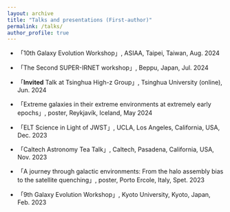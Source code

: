 ```yaml
---
layout: archive
title: "Talks and presentations (First-author)"
permalink: /talks/
author_profile: true
---
```


* 「10th Galaxy Evolution Workshop」, ASIAA, Taipei, Taiwan, Aug. 2024

* 「The Second SUPER-IRNET workshop」, Beppu, Japan, Jul. 2024

* 「**Invited** Talk at Tsinghua High-z Group」, Tsinghua University (online), Jun. 2024

* 「Extreme galaxies in their extreme environments at extremely early epochs」, poster, Reykjavík, Iceland, May 2024

* 「ELT Science in Light of JWST」, UCLA, Los Angeles, California, USA, Dec. 2023

* 「Caltech Astronomy Tea Talk」, Caltech, Pasadena, California, USA, Nov. 2023
* 「A journey through galactic environments: From the halo assembly bias to the satellite quenching」, poster, Porto Ercole, Italy, Spet. 2023
* 「9th Galaxy Evolution Workshop」, Kyoto University, Kyoto, Japan, Feb. 2023
